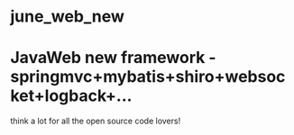 # june_web_new
JavaWeb new framework - springmvc+mybatis+shiro+websocket+logback+...
===
think a lot for all the open source code lovers!
